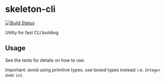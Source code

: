 # skeleton-cli

[![Build Status](https://travis-ci.org/ashatch/skeleton-cli.svg?branch=master)](https://travis-ci.org/ashatch/skeleton-cli)

Utility for fast CLI building

## Usage

See the tests for details on how to use.

Important: avoid using primitive types, use boxed types instead: i.e. `Integer` over `int`.

